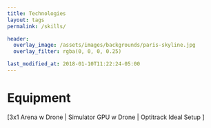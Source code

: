 ```yaml
---
title: Technologies
layout: tags
permalink: /skills/

header:
  overlay_image: /assets/images/backgrounds/paris-skyline.jpg
  overlay_filter: rgba(0, 0, 0, 0.25)

last_modified_at: 2018-01-10T11:22:24-05:00
---
```


# Equipment

[3x1 Arena w Drone | Simulator GPU w Drone | Optitrack Ideal Setup ]
